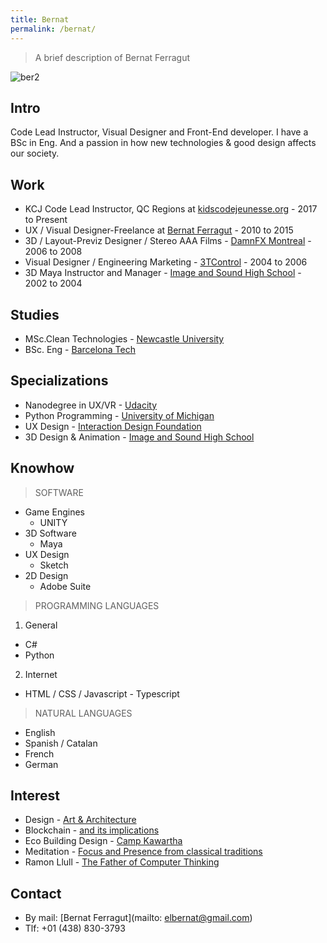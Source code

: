 ```yaml
---
title: Bernat
permalink: /bernat/
---
```


> A brief description of Bernat Ferragut

![ber2](https://cloud.githubusercontent.com/assets/17754060/26494963/6689bd6a-41ef-11e7-94fe-e850d2ef4182.png)

## Intro

Code Lead Instructor, Visual Designer and Front-End developer. I have a BSc in Eng. And a passion in how new technologies & good design affects our society.

## Work

* KCJ Code Lead Instructor, QC Regions at [kidscodejeunesse.org](http://kidscodejeunesse.org) - 2017 to Present
* UX / Visual Designer-Freelance at [Bernat Ferragut](http://bernatferragut.com/) - 2010 to 2015
* 3D / Layout-Previz Designer / Stereo AAA Films - [DamnFX Montreal](https://www.youtube.com/watch?v=hEfQKSpONX8) - 2006 to 2008
* Visual Designer / Engineering Marketing - [3TControl](http://3tcontrol.com/en/company.php) - 2004 to 2006
* 3D Maya Instructor and Manager - [Image and Sound High School](http://www.cev.com/) - 2002 to 2004

## Studies

* MSc.Clean Technologies - [Newcastle University](http://www.ncl.ac.uk/postgraduate/courses/degrees/clean-technology-msc-pgdip/#profile)
* BSc. Eng - [Barcelona Tech](https://www.euetib.upc.edu/)

## Specializations

* Nanodegree in UX/VR - [Udacity](https://www.udacity.com/course/vr-developer-nanodegree--nd017)
* Python Programming - [University of Michigan](https://www.coursera.org/specializations/python)
* UX Design - [Interaction Design Foundation](https://www.interaction-design.org)
* 3D Design & Animation - [Image and Sound High School](http://www.cev.com/)

## Knowhow

>SOFTWARE

* Game Engines
  * UNITY
* 3D Software
  * Maya
* UX Design
  * Sketch
* 2D Design
  * Adobe Suite
  
> PROGRAMMING LANGUAGES

1. General
  * C#
  * Python
2. Internet
  * HTML / CSS / Javascript - Typescript
  
> NATURAL LANGUAGES

* English
* Spanish / Catalan
* French
* German

## Interest

* Design - [Art & Architecture](https://en.wikipedia.org/wiki/Antoni_Gaud%C3%AD)
* Blockchain - [and its implications](https://en.wikipedia.org/wiki/Blockchain)
* Eco Building Design - [Camp Kawartha](https://campkawartha.ca/)
* Meditation - [Focus and Presence from classical traditions](http://www.suttama.dhamma.org/Dhamma-Suttama.4045.0.html?&L=0)
* Ramon Llull - [The Father of Computer Thinking](http://quisestlullus.narpan.net/eng/611_info_eng.html)

## Contact

* By mail: [Bernat Ferragut](mailto: elbernat@gmail.com)
* Tlf: +01 (438) 830-3793




